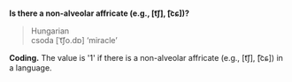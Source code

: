 **Is there a non-alveolar affricate (e.g., [t͡ʃ], [͡cɕ])?**

>Hungarian<br/>
>csoda [ˈt͡ʃo.dɒ] ‘miracle’

**Coding.** The value is '1' if there is a non-alveolar affricate (e.g., [t͡ʃ], [͡cɕ]) in a language.
